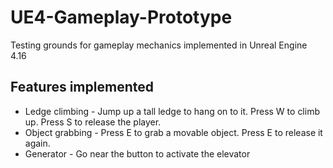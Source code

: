 # UE4-Gameplay-Prototype
Testing grounds for gameplay mechanics implemented in Unreal Engine 4.16

## Features implemented
* Ledge climbing - Jump up a tall ledge to hang on to it. Press W to climb up. Press S to release the player.
* Object grabbing - Press E to grab a movable object. Press E to release it again.
* Generator - Go near the button to activate the elevator
